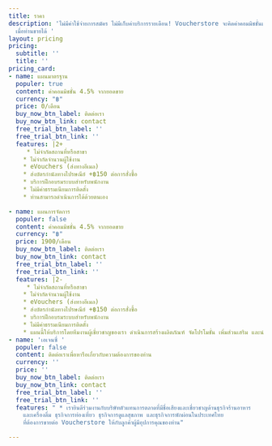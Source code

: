 ```yaml
---
title: ราคา
description: 'ไม่มีค่าใช้จ่ายการสมัคร ไม่มีเก็บค่าบริการรายเดือน! Voucherstore จะคิดค่าคอมมิชชั่นเป็นเปอร์เซ็นต์จากยอดขาย
  เมื่อท่านขายได้ '
layout: pricing
pricing:
  subtitle: ''
  title: ''
pricing_card:
- name: แผนมาตรฐาน
  populer: true
  content: ค่าคอมมิชชั่น 4.5% จากยอดขาย
  currency: "฿"
  price: 0/เดือน
  buy_now_btn_label: ติดต่อเรา
  buy_now_btn_link: contact
  free_trial_btn_label: ''
  free_trial_btn_link: ''
  features: |2+
     * ไม่จำกัดสถานที่หรือสาขา
    * ไม่จำกัดจำนวนผู้ใช้งาน
    * eVouchers (ส่งทางอีเมล)
    * ส่งบัตรกำนัลทางไปรษณีย์ +฿150 ต่อการสั่งซื้อ
    * บริการฝึกอบรมระบบสำหรับพนักงาน
    * ไม่มีค่าธรรมเนียมการติดตั้ง
    * ท่านสามารถดำเนินการได้ด้วยตนเอง

- name: แผนการจัดการ
  populer: false
  content: ค่าคอมมิชชั่น 4.5% จากยอดขาย
  currency: "฿"
  price: 1900/เดือน
  buy_now_btn_label: ติดต่อเรา
  buy_now_btn_link: contact
  free_trial_btn_label: ''
  free_trial_btn_link: ''
  features: |2-
     * ไม่จำกัดสถานที่หรือสาขา
    * ไม่จำกัดจำนวนผู้ใช้งาน
    * eVouchers (ส่งทางอีเมล)
    * ส่งบัตรกำนัลทางไปรษณีย์ +฿150 ต่อการสั่งซื้อ
    * บริการฝึกอบรมระบบสำหรับพนักงาน
    * ไม่มีค่าธรรมเนียมการติดตั้ง
    * แผนนี้ให้บริการโดยทีมงานผู้เชี่ยวชาญของเรา ดำเนินการสร้างผลิตภัณฑ์ จัดโปรโมชั่น เพิ่มส่วนเสริม และนำส่งรายงานการขายอย่างต่อเนื่อง
- name: 'เอเจนซี่ '
  populer: false
  content: ติดต่อเราเพื่อหารือเกี่ยวกับความต้องการของท่าน
  currency: ''
  price: ''
  buy_now_btn_label: ติดต่อเรา
  buy_now_btn_link: contact
  free_trial_btn_label: ''
  free_trial_btn_link: ''
  features: " * เรายินดีร่วมงานกับบริษัทตัวแทนการตลาดที่มีชื่อเสียงและเชี่ยวชาญด้านธุรกิจร้านอาหาร
    และเครื่องดื่ม ธุรกิจการท่องเที่ยว ธุรกิจการดูแลสุขภาพ และธุรกิจการพักผ่อนในประเทศไทย
    ที่ต้องการขายต่อ Voucherstore ให้กับลูกค้าผู้มีอุปการคุณของท่าน"

---
```

